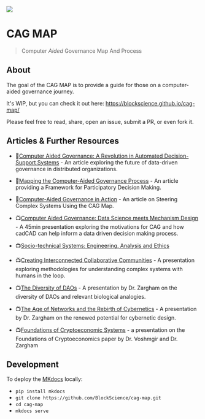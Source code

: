 ![](https://i.imgur.com/JvY17As.jpg)

# CAG MAP

> Computer *Aided* Governance Map And Process

## About

The goal of the CAG MAP is to provide a guide for those on a computer-aided governance journey.

It's WIP, but you can check it out here: https://blockscience.github.io/cag-map/

Please feel free to read, share, open an issue, submit a PR, or even fork it.

## Articles & Further Resources

- 📝[Computer Aided Governance: A Revolution in Automated Decision-Support Systems](https://medium.com/block-science/computer-aided-governance-cag-a-revolution-in-automated-decision-support-systems-9faa009e57a2) - An article exploring the future of data-driven governance in distributed organizations.
- 📝[Mapping the Computer-Aided Governance Process](https://medium.com/block-science/mapping-the-computer-aided-governance-process-2e47eaf70889) - An article providing a Framework for Participatory Decision Making.
- 📝[Computer-Aided Governance in Action](https://medium.com/block-science/computer-aided-governance-in-action-steering-complex-systems-using-the-cag-map-e125f9d62f2) - An article on Steering Complex Systems Using the CAG Map.

- 📺[Computer Aided Governance: Data Science meets Mechanism Design](https://www.youtube.com/watch?v=hRF-jZHZ3co) - A 45min presentation exploring the motivations for CAG and how cadCAD can help inform a data driven decision making process.
- 📺[Socio-technical Systems: Engineering, Analysis and Ethics](https://youtu.be/6qx-kp0j4eE)
- 📺[Creating Interconnected Collaborative Communities](https://www.youtube.com/watch?v=nOP6anxiHkk&list=PLVoKyPUyWqgALKqT3dgEW-VP2nBGh_Cpz) - A presentation exploring methodologies for understanding complex systems with humans in the loop.
- 📺[The Diversity of DAOs](https://www.youtube.com/watch?v=75769EjciVk&list=PLVoKyPUyWqgALKqT3dgEW-VP2nBGh_Cpz&index=17&t=1s) - A presentation by Dr. Zargham on the diversity of DAOs and relevant biological analogies.
- 📺[The Age of Networks and the Rebirth of Cybernetics](https://www.youtube.com/watch?v=IyNvoYuSFII&t=161s) - A presentation by Dr. Zargham on the renewed potential for cybernetic design.
- 📺[Foundations of Cryptoeconomic Systems](https://youtu.be/HldQF_MJN_Y) - a presentation on the Foundations of Cryptoeconomics paper by Dr. Voshmgir and Dr. Zargham

## Development

To deploy the [MKdocs](https://www.mkdocs.org/) locally:

- `pip install mkdocs`
- `git clone https://github.com/BlockScience/cag-map.git`
- `cd cag-map`
- `mkdocs serve`


